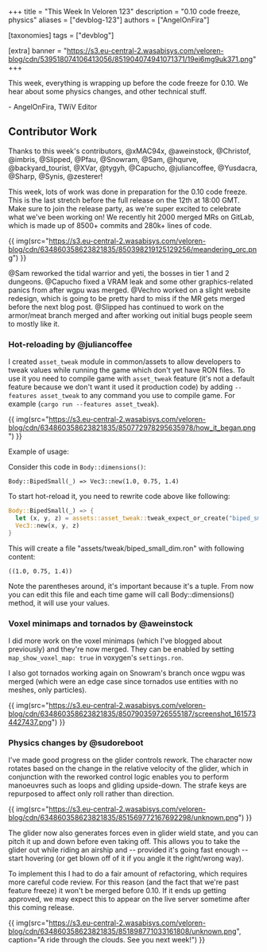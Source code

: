 +++
title = "This Week In Veloren 123"
description = "0.10 code freeze, physics"
aliases = ["devblog-123"]
authors = ["AngelOnFira"]

[taxonomies]
tags = ["devblog"]

[extra]
banner = "https://s3.eu-central-2.wasabisys.com/veloren-blog/cdn/539518074106413056/851904074941071371/19ei6mg9uk371.png"
+++

This week, everything is wrapping up before the code freeze for 0.10. We hear
about some physics changes, and other technical stuff.

\- AngelOnFira, TWiV Editor

## Contributor Work

Thanks to this week's contributors, @xMAC94x, @aweinstock, @Christof, @imbris,
@Slipped, @Pfau, @Snowram, @Sam, @hqurve, @backyard_tourist, @XVar, @tygyh,
@Capucho, @juliancoffee, @Yusdacra, @Sharp, @Synis, @zesterer!

This week, lots of work was done in preparation for the 0.10 code freeze. This
is the last stretch before the full release on the 12th at 18:00 GMT. Make sure
to join the release party, as we're super excited to celebrate what we've been
working on! We recently hit 2000 merged MRs on GitLab, which is made up of 8500+
commits and 280k+ lines of code.

{{
  img(src="https://s3.eu-central-2.wasabisys.com/veloren-blog/cdn/634860358623821835/850398219125129256/meandering_orc.png")
}}

@Sam reworked the tidal warrior and yeti, the bosses in tier 1 and 2 dungeons.
@Capucho fixed a VRAM leak and some other graphics-related panics from after
wgpu was merged. @Vechro worked on a slight website redesign, which is going to
be pretty hard to miss if the MR gets merged before the next blog post. @Slipped
has continued to work on the armor/meat branch merged and after working out
initial bugs people seem to mostly like it.

### Hot-reloading by @juliancoffee

I created `asset_tweak` module in common/assets to allow developers to tweak
values while running the game which don't yet have RON files. To use it you
need to compile game with `asset_tweak` feature (it's not a default feature
because we don't want it used it production code) by adding `--features asset_tweak` to any command you use to compile game. For example (`cargo run --features asset_tweak`).

{{
  img(src="https://s3.eu-central-2.wasabisys.com/veloren-blog/cdn/634860358623821835/850772978295635978/how_it_began.png")
}}

Example of usage:

Consider this code in `Body::dimensions()`:

`Body::BipedSmall(_) => Vec3::new(1.0, 0.75, 1.4)`

To start hot-reload it, you need to rewrite code above like following:

```rs
Body::BipedSmall(_) => {
  let (x, y, z) = assets::asset_tweak::tweak_expect_or_create("biped_small_dim", (1.0, 0.75, 1.4));
  Vec3::new(x, y, z)
}
```

This will create a file "assets/tweak/biped_small_dim.ron" with following
content:

`((1.0, 0.75, 1.4))`

Note the parentheses around, it's important because it's a tuple. From now you
can edit this file and each time game will call Body::dimensions() method, it
will use your values.

### Voxel minimaps and tornados by @aweinstock

I did more work on the voxel minimaps (which I've blogged about previously) and
they're now merged. They can be enabled by setting `map_show_voxel_map: true` in
voxygen's `settings.ron`.

I also got tornados working again on Snowram's branch once wgpu was merged
(which were an edge case since tornados use entities with no meshes, only
particles).

{{
  img(src="https://s3.eu-central-2.wasabisys.com/veloren-blog/cdn/634860358623821835/850790359726555187/screenshot_1615734427437.png")
}}

### Physics changes by @sudoreboot

I've made good progress on the glider controls rework. The character now rotates
based on the change in the relative velocity of the glider, which in conjunction
with the reworked control logic enables you to perform manoeuvres such as loops
and gliding upside-down. The strafe keys are repurposed to affect only roll
rather than direction.

{{
  img(src="https://s3.eu-central-2.wasabisys.com/veloren-blog/cdn/634860358623821835/851569772167692298/unknown.png")
}}

The glider now also generates forces even in glider wield state, and you can
pitch it up and down before even taking off. This allows you to take the glider
out while riding an airship and -- provided it's going fast enough -- start
hovering (or get blown off of it if you angle it the right/wrong way).

To implement this I had to do a fair amount of refactoring, which requires more
careful code review. For this reason (and the fact that we're past feature
freeze) it won't be merged before 0.10. If it ends up getting approved, we may
expect this to appear on the live server sometime after this coming release.

{{
  img(src="https://s3.eu-central-2.wasabisys.com/veloren-blog/cdn/634860358623821835/851898771033161808/unknown.png",
  caption="A ride through the clouds. See you next week!")
}}
